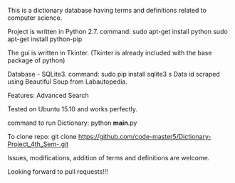 This is a dictionary database having terms and definitions
related to computer science.

Project is written in Python 2.7.
command: sudo apt-get install python
sudo apt-get install python-pip

The gui is written in Tkinter.
(Tkinter is already included with the base package of python)

Database - SQLite3.
command: sudo pip install sqlite3
s 
Data id scraped using Beautiful Soup from Labautopedia.

Features:
Advanced Search

Tested on Ubuntu 15.10 and works perfectly.

command to run Dictionary: 
python __main__.py

To clone repo:
git clone https://github.com/code-master5/Dictionary-Project_4th_Sem-.git

Issues, modifications, addition of terms and definitions
are welcome.

Looking forward to pull requests!!!



